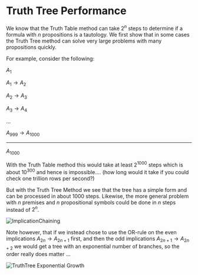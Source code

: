 # Truth Tree Performance
We know that the Truth Table method can take $2^n$ steps to determine if a formula with $n$ propositions is a tautology.
We first show that in some cases the Truth Tree method can solve very large problems with many propositions quickly.

For example, consider the following:

$A_1$

$A_1 \rightarrow A_2$

$A_2 \rightarrow A_3$

$A_3 \rightarrow A_4$

$\ldots$

$A_{999} \rightarrow A_{1000}$

_________

$A_{1000}$

With the Truth Table method this would take at least $2^{1000}$ steps which is about $10^{300}$ and hence
is impossible.... (how long would it take if you could check one trillion rows per second?) 

But with the Truth Tree Method we see that the tree has a simple form and can be processed in about $1000$ steps.
Likewise, the more general problem with $n$ premises and $n$ propositional symbols could be done in $n$ steps instead of $2^n$.

![ImplicationChaining](https://github.com/tjhickey724/discrete_math/blob/main/notes/propositional_calculus/TruthTreeForimplicationChain.jpg)

Note however, that if we instead chose to use the OR-rule on the even implications $A_{2n}\rightarrow A_{2n+1}$ first, and then the odd implications
$A_{2n+1}\rightarrow A_{2n+2}$
we would
get a tree with an exponential number of branches, so the order really does matter ...

![TruthTree Exponential Growth](https://github.com/tjhickey724/discrete_math/blob/main/notes/propositional_calculus/exponentialTruthTreeGrowthExample.jpg)



